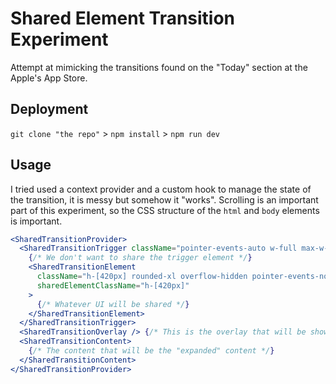 # Shared Element Transition Experiment

Attempt at mimicking the transitions found on the "Today" section at the Apple's App Store.

## Deployment

`git clone "the repo"` > `npm install` > `npm run dev`

## Usage

I tried used a context provider and a custom hook to manage the state of the transition, it is messy but somehow it "works". Scrolling is an important part of this experiment, so the CSS structure of the `html` and `body` elements is important.

```jsx
<SharedTransitionProvider>
  <SharedTransitionTrigger className="pointer-events-auto w-full max-w-xl">
    {/* We don't want to share the trigger element */}
    <SharedTransitionElement
      className="h-[420px] rounded-xl overflow-hidden pointer-events-none"
      sharedElementClassName="h-[420px]"
    >
      {/* Whatever UI will be shared */}
    </SharedTransitionElement>
  </SharedTransitionTrigger>
  <SharedTransitionOverlay /> {/* This is the overlay that will be shown during the transition */}
  <SharedTransitionContent>
    {/* The content that will be the "expanded" content */}
  </SharedTransitionContent>
</SharedTransitionProvider>
```
